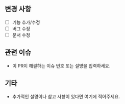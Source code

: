 ## 변경 사항

- [ ] 기능 추가/수정
- [ ] 버그 수정
- [ ] 문서 수정

## 관련 이슈
- 이 PR이 해결하는 이슈 번호 또는 설명을 입력하세요.

## 기타
- 추가적인 설명이나 참고 사항이 있다면 여기에 적어주세요.